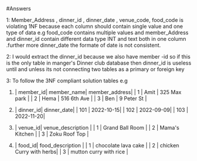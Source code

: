#Answers

1: Member_Address , dinner_id , dinner_date , venue_code, food_code is violating 1NF because each column should contain single value and one type of data e.g food_code contains multiple values and member_Address and dinner_id contain different data type INT and text both in one column .further more dinner_date the formate of date is not consistent.

2: I would extract the dinner_id because we also have member -id so if this is the only table in manger's Dinner club database then dinner_id is useless until and unless its not connecting two tables as a primary or foreign key

3: To follow the 3NF compliant solution tables e.g

1.  | member_id| member_name| member_address|
    | 1 | Amit | 325 Max park |
    | 2 | Hema | 516 6th Ave |
    | 3 | Ben | 9 Peter St |

2.  | dinner_id| dinner_date|
    | 101 | 2022-10-15|
    | 102 | 2022-09-09|
    | 103 | 2022-11-20|

3.  | venue_id| venue_description |
    | 1 | Grand Ball Room |
    | 2 | Mama's Kitchen |
    | 3 | Zoku Roof Top |

4.  | food_id| food_description |
    | 1 | chocolate lava cake |
    | 2 | chicken Curry with herbs|
    | 3 | mutton curry with rice |
